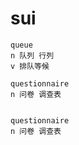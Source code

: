 # sui

```
queue
n 队列 行列
v 排队等候

questionnaire
n 问卷 调查表


questionnaire
n 问卷 调查表


```
























